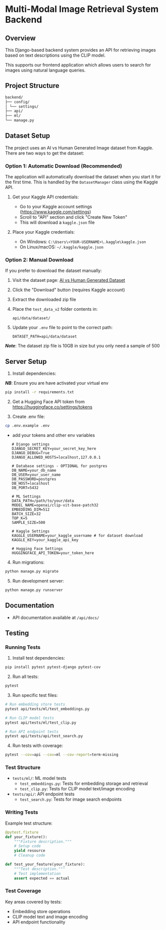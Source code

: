 # Multi-Modal Image Retrieval System Backend

## Overview

This Django-based backend system provides an API for retrieving images based on text descriptions using the CLIP model.

This supports our frontend application which allows users to search for images using natural language queries.

## Project Structure

```bash
backend/
├── config/
│ └── settings/
├── api/
├── ml/
└── manage.py
```

## Dataset Setup

The project uses an AI vs Human Generated Image dataset from Kaggle. There are two ways to get the dataset:

### Option 1: Automatic Download (Recommended)
The application will automatically download the dataset when you start it for the first time. This is handled by the `DatasetManager` class using the Kaggle API.

1. Get your Kaggle API credentials:
   - Go to your Kaggle account settings (https://www.kaggle.com/settings)
   - Scroll to "API" section and click "Create New Token"
   - This will download a `kaggle.json` file

2. Place your Kaggle credentials:
   - On Windows: `C:\Users\<YOUR-USERNAME>\.kaggle\kaggle.json`
   - On Linux/macOS: `~/.kaggle/kaggle.json`

### Option 2: Manual Download
If you prefer to download the dataset manually:

1. Visit the dataset page: [AI vs Human Generated Dataset](https://www.kaggle.com/datasets/alessandrasala79/ai-vs-human-generated-dataset/data?select=test_data_v2)

2. Click the "Download" button (requires Kaggle account)

3. Extract the downloaded zip file

4. Place the `test_data_v2` folder contents in:
   ```
   api/data/dataset/
   ```

5. Update your `.env` file to point to the correct path:
   ```
   DATASET_PATH=api/data/dataset
   ```

**_Note_**: The dataset zip file is 10GB in size but you only need a sample of 500


## Server Setup

1. Install dependencies:

**_NB_**: Ensure you are have activated your virtual env

```bash
pip install -r requirements.txt
```

2. Get a Hugging Face API token from https://huggingface.co/settings/tokens

3. Create .env file:

```bash
cp .env.example .env
```

- add your tokens and other env variables

```env
   # Django settings
   DJANGO_SECRET_KEY=your_secret_key_here
   DJANGO_DEBUG=True
   DJANGO_ALLOWED_HOSTS=localhost,127.0.0.1

   # Database settings - OPTIONAL for postgres
   DB_NAME=your_db_name
   DB_USER=your_user_name
   DB_PASSWORD=postgres
   DB_HOST=localhost
   DB_PORT=5432

   # ML Settings
   DATA_PATH=/path/to/your/data
   MODEL_NAME=openai/clip-vit-base-patch32
   EMBEDDING_DIM=512
   BATCH_SIZE=32
   TOP_K=5
   SAMPLE_SIZE=500

   # Kaggle Settings
   KAGGLE_USERNAME=your_kaggle_username # for dataset download
   KAGGLE_KEY=your_kaggle_api_key

   # Hugging Face Settings
   HUGGINGFACE_API_TOKEN=your_token_here
```

4. Run migrations:

```bash
python manage.py migrate
```

5. Run development server:
```bash
python manage.py runserver
```

## Documentation

- API documentation available at `/api/docs/`

## Testing

### Running Tests

1. Install test dependencies:
```bash
pip install pytest pytest-django pytest-cov
```

2. Run all tests:
```bash
pytest 
```

3. Run specific test files:
```bash
# Run embedding store tests
pytest api/tests/ml/test_embeddings.py

# Run CLIP model tests
pytest api/tests/ml/test_clip.py

# Run API endpoint tests
pytest api/tests/api/test_search.py
```

4. Run tests with coverage:
```bash
pytest --cov=api --cov=ml --cov-report=term-missing
```

### Test Structure

- `tests/ml/`: ML model tests
  - `test_embeddings.py`: Tests for embedding storage and retrieval
  - `test_clip.py`: Tests for CLIP model text/image encoding
- `tests/api/`: API endpoint tests
  - `test_search.py`: Tests for image search endpoints

### Writing Tests

Example test structure:
```python
@pytest.fixture
def your_fixture():
    """Fixture description."""
    # Setup code
    yield resource
    # Cleanup code

def test_your_feature(your_fixture):
    """Test description."""
    # Test implementation
    assert expected == actual
```

### Test Coverage

Key areas covered by tests:
- Embedding store operations
- CLIP model text and image encoding
- API endpoint functionality
